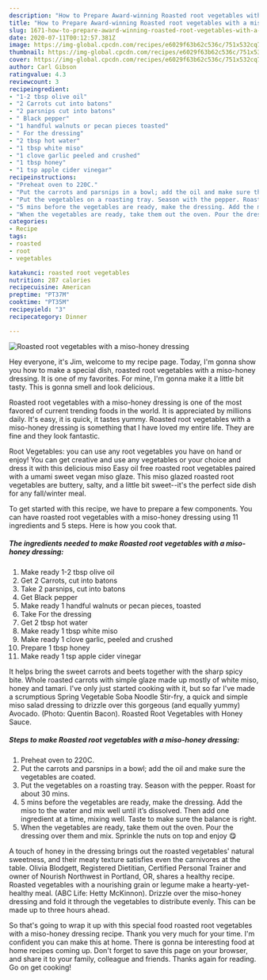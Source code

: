 ```yaml
---
description: "How to Prepare Award-winning Roasted root vegetables with a miso-honey dressing"
title: "How to Prepare Award-winning Roasted root vegetables with a miso-honey dressing"
slug: 1671-how-to-prepare-award-winning-roasted-root-vegetables-with-a-miso-honey-dressing
date: 2020-07-11T00:12:57.381Z
image: https://img-global.cpcdn.com/recipes/e6029f63b62c536c/751x532cq70/roasted-root-vegetables-with-a-miso-honey-dressing-recipe-main-photo.jpg
thumbnail: https://img-global.cpcdn.com/recipes/e6029f63b62c536c/751x532cq70/roasted-root-vegetables-with-a-miso-honey-dressing-recipe-main-photo.jpg
cover: https://img-global.cpcdn.com/recipes/e6029f63b62c536c/751x532cq70/roasted-root-vegetables-with-a-miso-honey-dressing-recipe-main-photo.jpg
author: Carl Gibson
ratingvalue: 4.3
reviewcount: 3
recipeingredient:
- "1-2 tbsp olive oil"
- "2 Carrots cut into batons"
- "2 parsnips cut into batons"
- " Black pepper"
- "1 handful walnuts or pecan pieces toasted"
- " For the dressing"
- "2 tbsp hot water"
- "1 tbsp white miso"
- "1 clove garlic peeled and crushed"
- "1 tbsp honey"
- "1 tsp apple cider vinegar"
recipeinstructions:
- "Preheat oven to 220C."
- "Put the carrots and parsnips in a bowl; add the oil and make sure the vegetables are coated."
- "Put the vegetables on a roasting tray. Season with the pepper. Roast for about 30 mins."
- "5 mins before the vegetables are ready, make the dressing. Add the miso to the water and mix well until it’s dissolved. Then add one ingredient at a time, mixing well. Taste to make sure the balance is right."
- "When the vegetables are ready, take them out the oven. Pour the dressing over them and mix. Sprinkle the nuts on top and enjoy 😋"
categories:
- Recipe
tags:
- roasted
- root
- vegetables

katakunci: roasted root vegetables 
nutrition: 287 calories
recipecuisine: American
preptime: "PT37M"
cooktime: "PT35M"
recipeyield: "3"
recipecategory: Dinner

---
```



![Roasted root vegetables with a miso-honey dressing](https://img-global.cpcdn.com/recipes/e6029f63b62c536c/751x532cq70/roasted-root-vegetables-with-a-miso-honey-dressing-recipe-main-photo.jpg)

Hey everyone, it's Jim, welcome to my recipe page. Today, I'm gonna show you how to make a special dish, roasted root vegetables with a miso-honey dressing. It is one of my favorites. For mine, I'm gonna make it a little bit tasty. This is gonna smell and look delicious.

Roasted root vegetables with a miso-honey dressing is one of the most favored of current trending foods in the world. It is appreciated by millions daily. It's easy, it is quick, it tastes yummy. Roasted root vegetables with a miso-honey dressing is something that I have loved my entire life. They are fine and they look fantastic.

Root Vegetables: you can use any root vegetables you have on hand or enjoy! You can get creative and use any vegetables or your choice and dress it with this delicious miso Easy oil free roasted root vegetables paired with a umami sweet vegan miso glaze. This miso glazed roasted root vegetables are buttery, salty, and a little bit sweet--it&#39;s the perfect side dish for any fall/winter meal.


To get started with this recipe, we have to prepare a few components. You can have roasted root vegetables with a miso-honey dressing using 11 ingredients and 5 steps. Here is how you cook that.

<!--inarticleads1-->

##### The ingredients needed to make Roasted root vegetables with a miso-honey dressing:

1. Make ready 1-2 tbsp olive oil
1. Get 2 Carrots, cut into batons
1. Take 2 parsnips, cut into batons
1. Get  Black pepper
1. Make ready 1 handful walnuts or pecan pieces, toasted
1. Take  For the dressing
1. Get 2 tbsp hot water
1. Make ready 1 tbsp white miso
1. Make ready 1 clove garlic, peeled and crushed
1. Prepare 1 tbsp honey
1. Make ready 1 tsp apple cider vinegar


It helps bring the sweet carrots and beets together with the sharp spicy bite. Whole roasted carrots with simple glaze made up mostly of white miso, honey and tamari. I&#39;ve only just started cooking with it, but so far I&#39;ve made a scrumptious Spring Vegetable Soba Noodle Stir-fry, a quick and simple miso salad dressing to drizzle over this gorgeous (and equally yummy) Avocado. (Photo: Quentin Bacon). Roasted Root Vegetables with Honey Sauce. 

<!--inarticleads2-->

##### Steps to make Roasted root vegetables with a miso-honey dressing:

1. Preheat oven to 220C.
1. Put the carrots and parsnips in a bowl; add the oil and make sure the vegetables are coated.
1. Put the vegetables on a roasting tray. Season with the pepper. Roast for about 30 mins.
1. 5 mins before the vegetables are ready, make the dressing. Add the miso to the water and mix well until it’s dissolved. Then add one ingredient at a time, mixing well. Taste to make sure the balance is right.
1. When the vegetables are ready, take them out the oven. Pour the dressing over them and mix. Sprinkle the nuts on top and enjoy 😋


A touch of honey in the dressing brings out the roasted vegetables&#39; natural sweetness, and their meaty texture satisfies even the carnivores at the table. Olivia Blodgett, Registered Dietitian, Certified Personal Trainer and owner of Nourish Northwest in Portland, OR, shares a healthy recipe. Roasted vegetables with a nourishing grain or legume make a hearty-yet-healthy meal. (ABC Life: Hetty McKinnon). Drizzle over the miso-honey dressing and fold it through the vegetables to distribute evenly. This can be made up to three hours ahead. 

So that's going to wrap it up with this special food roasted root vegetables with a miso-honey dressing recipe. Thank you very much for your time. I'm confident you can make this at home. There is gonna be interesting food at home recipes coming up. Don't forget to save this page on your browser, and share it to your family, colleague and friends. Thanks again for reading. Go on get cooking!
